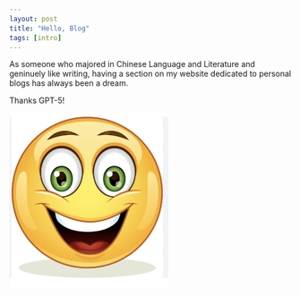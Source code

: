 ```yaml
---
layout: post
title: "Hello, Blog"
tags: [intro]
---
```


As someone who majored in Chinese Language and Literature and geninuely like writing, having a section on my website dedicated to personal blogs has always been a dream. 

Thanks GPT-5!

![](smile.png)